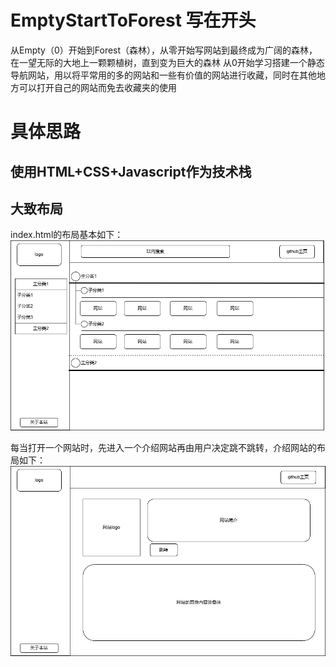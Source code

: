 # EmptyStartToForest 写在开头
从Empty（0）开始到Forest（森林），从零开始写网站到最终成为广阔的森林，在一望无际的大地上一颗颗植树，直到变为巨大的森林
从0开始学习搭建一个静态导航网站，用以将平常用的多的网站和一些有价值的网站进行收藏，同时在其他地方可以打开自己的网站而免去收藏夹的使用

# 具体思路
## 使用HTML+CSS+Javascript作为技术栈
## 大致布局
index.html的布局基本如下：
![alt indexDraft.html](./images/indexDraft.png)

每当打开一个网站时，先进入一个介绍网站再由用户决定跳不跳转，介绍网站的布局如下：
![alt websiteDraft.html](./images/websiteDraft.png)
